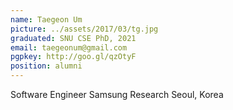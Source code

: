 ```yaml
---
name: Taegeon Um
picture: ../assets/2017/03/tg.jpg
graduated: SNU CSE PhD, 2021
email: taegeonum@gmail.com
pgpkey: http://goo.gl/qzOtyF
position: alumni
---
```

Software Engineer
Samsung Research
Seoul, Korea
